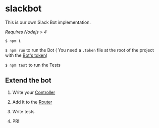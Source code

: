 # slackbot
This is our own Slack Bot implementation.

*Requires Nodejs > 4*

`$ npm i`

`$ npm run` to run the Bot ( You need a `.token` file at the root of the project with the [Bot's token](https://api.slack.com/bot-users))

`$ npm test` to run the Tests

## Extend the bot

1) Write your [Controller](https://github.com/skgtech/slackbot/blob/master/app/controllers/)

2) Add it to the [Router](https://github.com/skgtech/slackbot/blob/master/app/app.js#L27)

3) Write tests

4) PR!
